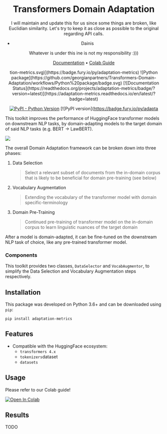 <div align="center">

<h1 style="text-align:center">Transformers Domain Adaptation</h1>

I will maintain and update this for us since some things are broken, like Euclidian similarity. 
Let's try to keep it as close as possible to the original regarding API calls. 

- Dainis
  
Whatever is under this ine is not my responsibility :)))

<p align="center">
    <a href="https://adaptation-metrics.readthedocs.io/en/latest/content/introduction.html">Documentation</a> •
    <a href="https://colab.research.google.com/github/georgianpartners/Transformers-Domain-Adaptation/blob/master/notebooks/GuideToTransformersDomainAdaptation.ipynb">Colab Guide</a>
</p>
tion-metrics.svg)](https://badge.fury.io/py/adaptation-metrics)
![Python package](https://github.com/georgianpartners/Transformers-Domain-Adaptation/workflows/Python%20package/badge.svg)
[![Documentation Status](https://readthedocs.org/projects/adaptation-metrics/badge/?version=latest)](https://adaptation-metrics.readthedocs.io/en/latest/?badge=latest)

[![PyPI - Python Version](https://img.shields.io/pypi/pyversions/adaptation-metrics)](https://pypi.org/project/adaptation-metrics/)
[![PyPI version](https://badge.fury.io/py/adapta
</div>

This toolkit improves the performance of HuggingFace transformer models on downstream NLP tasks,
by domain-adapting models to the target domain of said NLP tasks (e.g. BERT -> LawBERT).

![](docs/source/domain_adaptation_diagram.png)

The overall Domain Adaptation framework can be broken down into three phases:
1. Data Selection
    > Select a relevant subset of documents from the in-domain corpus that is likely to be beneficial for domain pre-training (see below)
2. Vocabulary Augmentation
    > Extending the vocabulary of the transformer model with domain specific-terminology
3. Domain Pre-Training
    > Continued pre-training of transformer model on the in-domain corpus to learn linguistic nuances of the target domain

After a model is domain-adapted, it can be fine-tuned on the downstream NLP task of choice, like any pre-trained transformer model.

### Components
This toolkit provides two classes, `DataSelector` and `VocabAugmentor`, to simplify the Data Selection and Vocabulary Augmentation steps respectively.

## Installation
This package was developed on Python 3.6+ and can be downloaded using `pip`:
```
pip install adaptation-metrics
```

## Features
- Compatible with the HuggingFace ecosystem:
    - `transformers 4.x`
    - `tokenizers`dataset
    - `datasets`

## Usage
Please refer to our Colab guide!

<a href="https://colab.research.google.com/github/georgianpartners/Transformers-Domain-Adaptation/blob/master/notebooks/GuideToTransformersDomainAdaptation.ipynb" target="_parent"><img src="https://colab.research.google.com/assets/colab-badge.svg" alt="Open In Colab"/></a>


## Results
TODO
